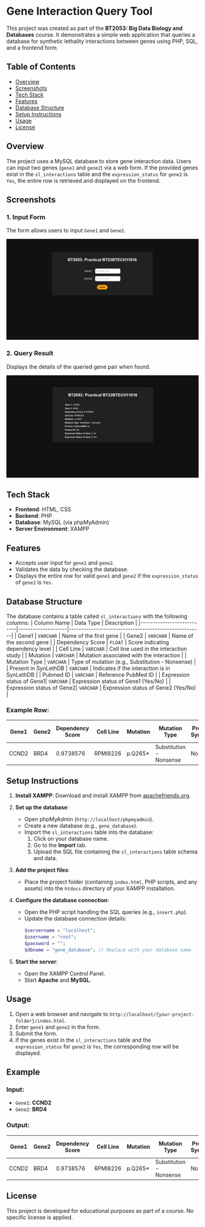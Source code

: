 # Gene Interaction Query Tool

This project was created as part of the **BT2053: Big Data Biology and Databases** course. It demonstrates a simple web application that queries a database for synthetic lethality interactions between genes using PHP, SQL, and a frontend form.

## Table of Contents
- [Overview](#overview)
- [Screenshots](#Screenshots)
- [Tech Stack](#tech-stack)
- [Features](#features)
- [Database Structure](#database-structure)
- [Setup Instructions](#setup-instructions)
- [Usage](#usage)
- [License](#license)

## Overview
The project uses a MySQL database to store gene interaction data. Users can input two genes (`gene1` and `gene2`) via a web form. If the provided genes exist in the `sl_interactions` table and the `expression_status` for `gene2` is `Yes`, the entire row is retrieved and displayed on the frontend.

## Screenshots

### 1. Input Form
The form allows users to input `Gene1` and `Gene2`.

![Input Form](./Frontend.png)

### 2. Query Result
Displays the details of the queried gene pair when found.

![Query Result](./output.png)

## Tech Stack
- **Frontend**: HTML, CSS
- **Backend**: PHP
- **Database**: MySQL (via phpMyAdmin)
- **Server Environment**: XAMPP

## Features
- Accepts user input for `gene1` and `gene2`.
- Validates the data by checking the database.
- Displays the entire row for valid `gene1` and `gene2` if the `expression_status` of `gene2` is `Yes`.

## Database Structure
The database contains a table called `sl_interactions` with the following columns:
| Column Name               | Data Type          | Description                                          |
|---------------------------|--------------------|------------------------------------------------------|
| Gene1                    | `VARCHAR`          | Name of the first gene                              |
| Gene2                    | `VARCHAR`          | Name of the second gene                             |
| Dependency Score          | `FLOAT`           | Score indicating dependency level                   |
| Cell Line                 | `VARCHAR`          | Cell line used in the interaction study            |
| Mutation                  | `VARCHAR`          | Mutation associated with the interaction           |
| Mutation Type             | `VARCHAR`          | Type of mutation (e.g., Substitution - Nonsense)   |
| Present in SynLethDB      | `VARCHAR`          | Indicates if the interaction is in SynLethDB       |
| Pubmed ID                 | `VARCHAR`          | Reference PubMed ID                                |
| Expression status of Gene1| `VARCHAR`          | Expression status of Gene1 (Yes/No)                |
| Expression status of Gene2| `VARCHAR`          | Expression status of Gene2 (Yes/No)                |

### Example Row:
| Gene1  | Gene2  | Dependency Score | Cell Line | Mutation  | Mutation Type            | Present in SynLethDB | Pubmed ID | Expression status of Gene1 | Expression status of Gene2 |
|--------|--------|------------------|-----------|-----------|--------------------------|-----------------------|-----------|----------------------------|----------------------------|
| CCND2  | BRD4   | 0.9738576        | RPMI8226  | p.Q265*   | Substitution - Nonsense  | No                    | NA        | Yes                        | Yes                        |

## Setup Instructions
1. **Install XAMPP**:
   Download and install XAMPP from [apachefriends.org](https://www.apachefriends.org/).

2. **Set up the database**:
   - Open phpMyAdmin (`http://localhost/phpmyadmin`).
   - Create a new database (e.g., `gene_database`).
   - Import the `sl_interactions` table into the database:
     1. Click on your database name.
     2. Go to the **Import** tab.
     3. Upload the SQL file containing the `sl_interactions` table schema and data.

3. **Add the project files**:
   - Place the project folder (containing `index.html`, PHP scripts, and any assets) into the `htdocs` directory of your XAMPP installation.

4. **Configure the database connection**:
   - Open the PHP script handling the SQL queries (e.g., `insert.php`).
   - Update the database connection details:
     ```php
     $servername = "localhost";
     $username = "root";
     $password = "";
     $dbname = "gene_database"; // Replace with your database name
     ```

5. **Start the server**:
   - Open the XAMPP Control Panel.
   - Start **Apache** and **MySQL**.

## Usage
1. Open a web browser and navigate to `http://localhost/{your-project-folder}/index.html`.
2. Enter `gene1` and `gene2` in the form.
3. Submit the form.
4. If the genes exist in the `sl_interactions` table and the `expression_status` for `gene2` is `Yes`, the corresponding row will be displayed.

## Example
### Input:
- `Gene1`: **CCND2**
- `Gene2`: **BRD4**

### Output:
| Gene1  | Gene2  | Dependency Score | Cell Line | Mutation  | Mutation Type            | Present in SynLethDB | Pubmed ID | Expression status of Gene1 | Expression status of Gene2 |
|--------|--------|------------------|-----------|-----------|--------------------------|-----------------------|-----------|----------------------------|----------------------------|
| CCND2  | BRD4   | 0.9738576        | RPMI8226  | p.Q265*   | Substitution - Nonsense  | No                    | NA        | Yes                        | Yes                        |

## License
This project is developed for educational purposes as part of a course. No specific license is applied.
